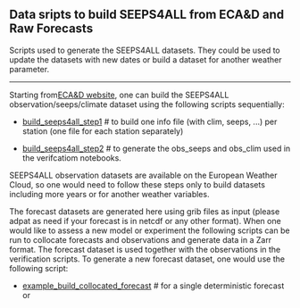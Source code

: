 ## Data sripts to build SEEPS4ALL from ECA&D and Raw Forecasts

Scripts used to generate the SEEPS4ALL datasets.
They could be used to update the datasets with new dates or build a dataset for another weather parameter.

---


Starting from[ECA&D website](https://www.ecad.eu/dailydata/predefinedseries.php), one can build the SEEPS4ALL observation/seeps/climate dataset using the following scripts sequentially:

- [build_seeps4all_step1](https://github.com/ecmwf/rodeo-ai-static-datasets/blob/seeps/seeps4all/datasets/build_seeps4all_step1.py) # to build one info file (with clim, seeps, ...) per station (one file for each station separately)

- [build_seeps4all_step2](https://github.com/ecmwf/rodeo-ai-static-datasets/blob/seeps/seeps4all/datasets/build_seeps4all_step2.py) # to generate the obs_seeps and obs_clim used in the verifcatiom notebooks.

SEEPS4ALL observation datasets are available on the European Weather Cloud, so one would need to follow these steps only to build datasets including more years or for another weather variables.

The forecast datasets are generated here using grib files as input (please adpat as need if your forecast is in netcdf or any other format). When one would like to assess a new model or experiment the following scripts can be run to collocate forecasts and observations and generate data in a Zarr format.  The forecast dataset is used together with the observations in the verification scripts. To generate a new forecast dataset, one would use the following script:   

- [example_build_collocated_forecast](https://github.com/ecmwf/rodeo-ai-static-datasets/blob/seeps/seeps4all/datasets/example_build_collocated_forecast.py) # for a single deterministic forecast or
